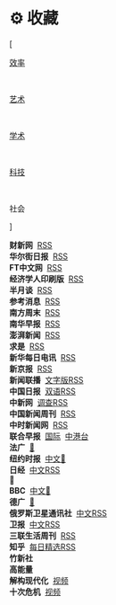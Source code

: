 # ⚙️ 收藏


<div class="nav-tab">
  <p class="bord">[</p>
  <a href="../tool"><p class="not">效率</p></a>&nbsp;
  <a href="../tool-art"><p class="not">艺术</p></a>&nbsp;
  <a href="../tool-sci"><p class="not">学术</p></a>&nbsp;
  <a href="../tool-dev"><p class="not">科技</p></a>&nbsp;
  <p class="now">社会</p></a>
  <p class="bord">]</p>
</div>

<div class="little-box">
  <div class="little-box-cover">
    <span class="image-description"><b>财新网</b>&nbsp;
      <a href="https://plink.anyfeeder.com/weixin/caixinwang" target="_blank">RSS</a>
    </span>
  </div>
  <div class="little-box-cover">
    <span class="image-description"><b>华尔街日报</b>&nbsp;
      <a href="https://feedx.net/rss/wsj.xml" target="_blank">RSS</a>
    </span>
  </div>
  <div class="little-box-cover">
    <span class="image-description"><b>FT中文网</b>&nbsp;
      <a href="https://rsshub.app/ft/chinese/hotstoryby7day" target="_blank">RSS</a>
    </span>
  </div>
  <div class="little-box-cover">
    <span class="image-description"><b>经济学人印刷版</b>&nbsp;
      <a href="https://feedx.net/rss/economistp.xml" target="_blank">RSS</a>
    </span>
  </div>
</div>

<div class="little-box">
  <div class="little-box-cover">
    <span class="image-description"><b>半月谈</b>&nbsp;
      <a href="https://plink.anyfeeder.com/weixin/banyuetan-weixin" target="_blank">RSS</a>
    </span>
  </div>
  <div class="little-box-cover">
    <span class="image-description"><b>参考消息</b>&nbsp;
      <a href="https://plink.anyfeeder.com/weixin/ckxxwx" target="_blank">RSS</a>
    </span>
  </div>
  <div class="little-box-cover">
    <span class="image-description"><b>南方周末</b>&nbsp;
      <a href="https://feedx.net/rss/infzm.xml" target="_blank">RSS</a>
    </span>
  </div>
  <div class="little-box-cover">
    <span class="image-description"><b>南华早报</b>&nbsp;
      <a href="https://feedx.net/rss/scmp.xml" target="_blank">RSS</a>
    </span>
  </div>
  <div class="little-box-cover">
    <span class="image-description"><b>澎湃新闻</b>&nbsp;
      <a href="https://rsshub.app/thepaper/sidebar/hotNews" target="_blank">RSS</a>
    </span>
  </div>
  <div class="little-box-cover">
    <span class="image-description"><b>求是</b>&nbsp;
      <a href="https://feedx.net/rss/qstheory.xml" target="_blank">RSS</a>
    </span>
  </div>
  <div class="little-box-cover">
    <span class="image-description"><b>新华每日电讯</b>&nbsp;
      <a href="https://rsshub.app/mrdx/today" target="_blank">RSS</a>
    </span>
  </div>
  <div class="little-box-cover">
    <span class="image-description"><b>新京报</b>&nbsp;
      <a href="https://plink.anyfeeder.com/bjnews" target="_blank">RSS</a>
    </span>
  </div>
  <div class="little-box-cover">
    <span class="image-description"><b>新闻联播</b>&nbsp;
      <a href="https://rsshub.app/xinwenlianbo/index" target="_blank">文字版RSS</a>
    </span>
  </div>
  <div class="little-box-cover">
    <span class="image-description"><b>中国日报</b>&nbsp;
      <a href="https://plink.anyfeeder.com/chinadaily/dual" target="_blank">双语RSS</a>
    </span>
  </div>
  <div class="little-box-cover">
    <span class="image-description"><b>中新网</b>&nbsp;
      <a href="https://rsshub.app/chinanews" target="_blank">调查RSS</a>
    </span>
  </div>
  <div class="little-box-cover">
    <span class="image-description"><b>中国新闻周刊</b>&nbsp;
      <a href="https://rsshub.app/inewsweek/survey" target="_blank">RSS</a>
    </span>
  </div>
  <div class="little-box-cover">
    <span class="image-description"><b>中时新闻网</b>&nbsp;
      <a href="https://rsshub.app/chinatimes/realtimenews" target="_blank">RSS</a>
    </span>
  </div>
</div>

<div class="little-box">
  <div class="little-box-cover">
    <span class="image-description"><b>联合早报</b>&nbsp;
      <a href="https://plink.anyfeeder.com/zaobao/realtime/world" target="_blank">国际</a>&nbsp;
      <a href="https://plink.anyfeeder.com/zaobao/realtime/world" target="_blank">中港台</a>
    </span>
  </div>
  <div class="little-box-cover">
    <span class="image-description"><b>法广</b>&nbsp;
      <a href="" target="_blank">🔐</a>
      <!-- https://www.rfi.fr/cn/滚动新闻/rss -->
    </span>
  </div>
  <div class="little-box-cover">
    <span class="image-description"><b>纽约时报</b>&nbsp;
      <a href="" target="_blank">中文🔐</a>
      <!-- https://cn.nytimes.com/rss.html -->
    </span>
  </div>
  <div class="little-box-cover">
    <span class="image-description"><b>日经</b>&nbsp;
      <a href="https://rsshub.app/nikkei/cn" target="_blank">中文RSS</a>
    </span>
  </div>
  <div class="little-box-cover">
    <span class="image-description"><b>🔐</b>&nbsp;
      <a href="" target="_blank"></a>
      <!-- 中国数字时代 -->
      <!-- https://feeds.feedburner.com/chinadigitaltimes/IyPt -->
    </span>
  </div>
  <div class="little-box-cover">
    <span class="image-description"><b>BBC</b>&nbsp;
      <a href="" target="_blank">中文🔐</a>
      <!-- https://feeds.bbci.co.uk/zhongwen/trad/rss.xml -->
    </span>
  </div>
  <div class="little-box-cover">
    <span class="image-description"><b>德广</b>&nbsp;
      <a href="" target="_blank">🔐</a>
      <!-- https://rss.dw.de/rdf/rss-chi-all -->
    </span>
  </div>
  <div class="little-box-cover">
    <span class="image-description"><b>俄罗斯卫星通讯社</b>&nbsp;
      <a href="https://rsshub.app/sputniknews/news/chinese" target="_blank">中文RSS</a>
    </span>
  </div>
  <div class="little-box-cover">
    <span class="image-description"><b>卫报</b>&nbsp;
      <a href="https://rsshub.app/guardian/editorial" target="_blank">中文RSS</a>
    </span>
  </div>
</div>

<div class="little-box">
  <div class="little-box-cover">
    <span class="image-description"><b>三联生活周刊</b>&nbsp;
      <a href="https://plink.anyfeeder.com/weixin/lifeweek" target="_blank">RSS</a>
    </span>
  </div>
  <div class="little-box-cover">
    <span class="image-description"><b>知乎</b>&nbsp;
      <a href="https://www.zhihu.com/rss" target="_blank">每日精选RSS</a>
    </span>
  </div>
</div>

<div class="little-box">
  <div class="little-box-cover">
    <span class="image-description"><b>竹新社</b>&nbsp;
    </span>
  </div>
</div>

<div class="little-box">
  <div class="little-box-cover">
    <span class="image-description"><b>高能量</b>&nbsp;
    </span>
  </div>
</div>

<div class="little-box">
  <div class="little-box-cover">
    <span class="image-description"><b>解构现代化</b>&nbsp;
      <a href="https://www.bilibili.com/video/BV1Bi4y1g7Hr" target="_blank">视频</a>
    </span>
  </div>
  <div class="little-box-cover">
    <span class="image-description"><b>十次危机</b>&nbsp;
      <a href="https://www.bilibili.com/video/BV1Da4y1x7WW" target="_blank">视频</a>
    </span>
  </div>
</div>
